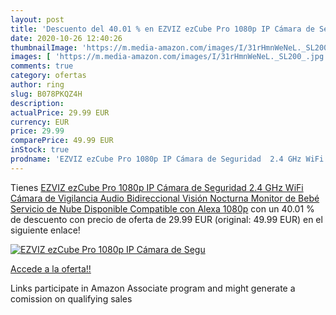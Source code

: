 ```yaml
---
layout: post
title: 'Descuento del 40.01 % en EZVIZ ezCube Pro 1080p IP Cámara de Segu'
date: 2020-10-26 12:40:26
thumbnailImage: 'https://m.media-amazon.com/images/I/31rHmnWeNeL._SL200_.jpg'
images: [ 'https://m.media-amazon.com/images/I/31rHmnWeNeL._SL200_.jpg' ]
comments: true
category: ofertas
author: ring
slug: B078PKQZ4H
description:
actualPrice: 29.99 EUR
currency: EUR
price: 29.99
comparePrice: 49.99 EUR
inStock: true
prodname: 'EZVIZ ezCube Pro 1080p IP Cámara de Seguridad  2.4 GHz WiFi Cámara de Vigilancia Audio Bidireccional  Visión Nocturna  Monitor de Bebé  Servicio de Nube Disponible  Compatible con Alexa 1080p'
---
```


Tienes [EZVIZ ezCube Pro 1080p IP Cámara de Seguridad  2.4 GHz WiFi Cámara de Vigilancia Audio Bidireccional  Visión Nocturna  Monitor de Bebé  Servicio de Nube Disponible  Compatible con Alexa 1080p](https://www.amazon.es/dp/B078PKQZ4H/?tag=tolees-21) con un 40.01 % de descuento con precio de oferta de 29.99 EUR (original: 49.99 EUR) en el siguiente enlace!

[![EZVIZ ezCube Pro 1080p IP Cámara de Segu](https://m.media-amazon.com/images/I/31rHmnWeNeL._SL200_.jpg)](https://www.amazon.es/dp/B078PKQZ4H/?tag=tolees-21)

[Accede a la oferta!!](https://www.amazon.es/dp/B078PKQZ4H/?tag=tolees-21)

Links participate in Amazon Associate program and might generate a comission on qualifying sales


